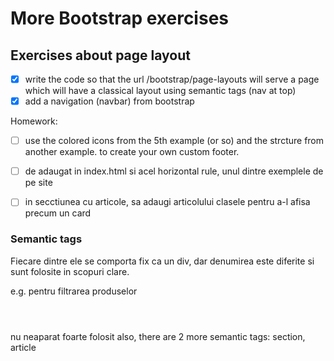 # More Bootstrap exercises



## Exercises about page layout

[//]: # (1. carrots)

[//]: # (2. blueberries)

[//]: # ()
[//]: # (<ol>)

[//]: # (  <li>carrots</li>)

[//]: # (  <li>bluberries</li>  )

[//]: # (</ol>)

- [x] write the code so that the url     /bootstrap/page-layouts will 
      serve a page which will have a classical layout using semantic tags (nav at top)
- [x] add a navigation (navbar) from bootstrap

Homework:
- [ ] use the colored icons from the 5th example (or so)
      and the strcture from another example. to create your own custom footer.
- [ ] de adaugat in index.html si acel horizontal rule, unul dintre exemplele de pe site
- [ ] in secctiunea cu articole, sa adaugi articolului clasele pentru a-l afisa precum un card
      

### Semantic tags 

Fiecare dintre ele se comporta fix ca un div, dar denumirea este diferite
 si sunt folosite in scopuri clare.
<nav></nav>
<main></main>
<aside></aside>  e.g. pentru filtrarea produselor
<footer></footer>
<header></header> nu neaparat foarte folosit 
also, there are 2 more semantic tags:
section, article